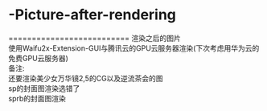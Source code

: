 # -Picture-after-rendering
==========================
渲染之后的图片  
使用Waifu2x-Extension-GUI与腾讯云的GPU云服务器渲染(下次考虑用华为云的免费GPU云服务器)  
备注:  
     还要渲染美少女万华镜2,5的CG以及逆流茶会的图  
     sp的封面图渲染选错了  
     sprb的封面图渲染
